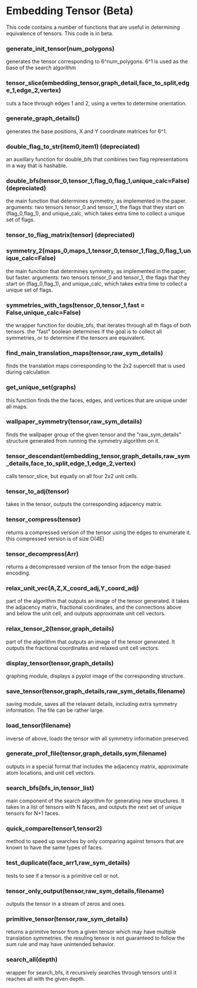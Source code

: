 # Embedding Tensor (Beta)
This code contains a number of functions that are useful in determining equivalence of tensors. This code is in beta.

### generate_init_tensor(num_polygons)
generates the tensor corresponding to 6^num_polygons.
6^1 is used as the base of the search algorithm

### tensor_slice(embedding_tensor,graph_detail,face_to_split,edge_1,edge_2,vertex)
cuts a face through edges 1 and 2, using a vertex to determine orientation.

### generate_graph_details()
generates the base positions, X and Y coordinate matrices for 6^1.

### double_flag_to_str(item0,item1) (depreciated)
an auxillary function for double_bfs that combines two flag representations in a way that is hashable.

### double_bfs(tensor_0,tensor_1,flag_0,flag_1,unique_calc=False) (depreciated)
the main function that determines symmetry, as implemented in the paper.
arguments: two tensors tensor_0 and tensor_1, the flags that they start on (flag_0,flag_1), and unique_calc, which takes extra time to collect a unique set of flags.

### tensor_to_flag_matrix(tensor) (depreciated)



### symmetry_2(maps_0,maps_1,tensor_0,tensor_1,flag_0,flag_1,unique_calc=False)
the main function that determines symmetry, as implemented in the paper, but faster.
arguments: two tensors tensor_0 and tensor_1, the flags that they start on (flag_0,flag_1), and unique_calc, which takes extra time to collect a unique set of flags.

### symmetries_with_tags(tensor_0,tensor_1,fast = False,unique_calc=False)
the wrapper function for double_bfs, that iterates through all th flags of both tensors.
the "fast" boolean determines if the goal is to collect all symmetries, or to determine if the tensors are equivalent.

### find_main_translation_maps(tensor,raw_sym_details)
finds the translation maps corresponding to the 2x2 supercell that is used during calculation

### get_unique_set(graphs)
this function finds the the faces, edges, and vertices that are unique under all maps.

### wallpaper_symmetry(tensor,raw_sym_details)
finds the wallpaper group of the given tensor and the "raw_sym_details" structure generated from running the symmetry algorithm on it.

### tensor_descendant(embedding_tensor,graph_details,raw_sym_details,face_to_split,edge_1,edge_2,vertex)
calls tensor_slice, but equally on all four 2x2 unit cells.

### tensor_to_adj(tensor)
takes in the tensor, outputs the corresponding adjacency matrix.

### tensor_compress(tensor)
returns a compressed version of the tensor using the edges to enumerate it. this compressed version is of size O(4E)

### tensor_decompress(Arr)
returns a decompressed version of the tensor from the edge-based encoding.

### relax_unit_vec(A,Z,X_coord_adj,Y_coord_adj)
part of the algorithm that outputs an image of the tensor generated. it takes the adjacency matrix, fractional coordinates, and the connections above and below the unit cell, and outputs approximate unit cell vectors.

### relax_tensor_2(tensor,graph_details)
part of the algorithm that outputs an image of the tensor generated. It outputs the fractional coordinates and relaxed unit cell vectors.

### display_tensor(tensor,graph_details)
graphing module, displays a pyplot image of the corresponding structure.

### save_tensor(tensor,graph_details,raw_sym_details,filename)
saving module, saves all the relavant details, including extra symmetry information. The file can be rather large.

### load_tensor(filename)
inverse of above, loads the tensor with all symmetry information preserved.

### generate_prof_file(tensor,graph_details,sym,filename)
outputs in a special format that includes the adjacency matrix, approximate atom locations, and unit cell vectors.

### search_bfs(bfs_in,tensor_list)
main component of the search algorithm for generating new structures. It takes in a list of tensors with N faces, and outputs the next set of unique tensors for N+1 faces.

### quick_compare(tensor1,tensor2)
method to speed up searches by only comparing against tensors that are known to have the same types of faces.

### test_duplicate(face_arr1,raw_sym_details)
tests to see if a tensor is a primitive cell or not.

### tensor_only_output(tensor,raw_sym_details,filename)
outputs the tensor in a stream of zeros and ones.

### primitive_tensor(tensor,raw_sym_details)
returns a primitve tensor from a given tensor which may have multiple translation symmetries.
the resuling tensor is not guaranteed to follow the sum rule and may have unintended behavior.



### search_all(depth)
wrapper for search_bfs, it recursively searches through tensors until it reaches all with the given depth.


